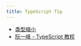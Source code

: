 ```yaml
---
title: TypeScript Tip
---
```



- [类型缩小](https://juejin.cn/post/7139419781605621790)
- [阮一峰 - TypeScript 教程](https://wangdoc.com/typescript)